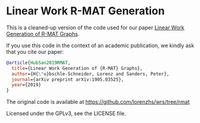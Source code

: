 # Linear Work R-MAT Generation

This is a cleaned-up version of the code used for our paper [Linear Work Generation of R-MAT Graphs](https://arxiv.org/abs/1905.03525).

If you use this code in the context of an academic publication, we kindly ask that you cite our paper:
```bibtex
@article{HubSan2019RMAT,
  title={Linear Work Generation of {R-MAT} Graphs},
  author={H{\"u}bschle-Schneider, Lorenz and Sanders, Peter},
  journal={arXiv preprint arXiv:1905.03525},
  year={2019}
}
```

The original code is available at https://github.com/lorenzhs/wrs/tree/rmat

Licensed under the GPLv3, see the LICENSE file.

